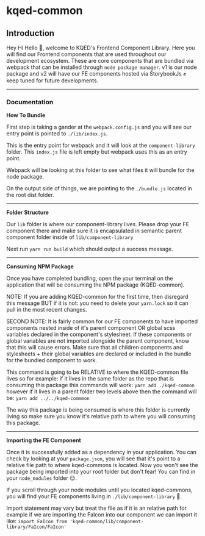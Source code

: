 # kqed-common

## Introduction
Hey Hi Hello :wave:, welcome to KQED's Frontend Component Library. Here you will find our Frontend components that are used throughout our development ecosystem. These are core components that are bundled via webpack that can be installed through `node package manager`. v1 is our node package and v2 will have our FE components hosted via StorybookJs :fist: keep tuned for future developments. 

---
### Documentation
**How To Bundle**

First step is taking a gander at the `webpack.config.js` and you will see our entry point is pointed to `./lib/index.js`.

This is the entry point for webpack and it will look at the `component-library` folder. This `index.js` file is left empty but webpack uses this as an entry point. 

Webpack will be looking at this folder to see what files it will bundle for the node package. 

On the output side of things, we are pointing to the `./bundle.js` located in the root dist folder. 

---

**Folder Structure**

Our `lib` folder is where our component-library lives. Please drop your FE component there and make sure it is encapsulated in semantic parent component folder inside of `lib/component-library`

Next run `yarn run build` which should output a success message. 

---

**Consuming NPM Package**

Once you have completed bundling, open the your terminal on the application that will be consuming the NPM package (KQED-common). 

NOTE: If you are adding KQED-common for the first time, then disregard this message BUT if it is not: you need to delete your `yarn.lock` so it can pull in the most recent changes.

SECOND NOTE: It is fairly common for our FE components to have imported components nested inside of it's parent component OR global scss variables declared in the component's stylesheet. If these components or global variables are not imported alongside the parent component, know that this will cause errors. Make sure that all children components and stylesheets + their global variables are declared or included in the bundle for the bundled component to work. 

This command is going to be RELATIVE to where the KQED-common file lives so for example: if it lives in the same folder as the repo that is consuming this package this commands will work: 
`yarn add ./kqed-common` however if it lives in a parent folder two levels above then the command will be: `yarn add ../../kqed-commmon`

The way this package is being consumed is where this folder is currently living so make sure you know it's relative path to where you will consuming this package. 

---

**Importing the FE Component**

Once it is successfully added as a dependency in your application. You can check by looking at your `package.json`, you will see that it's point to a relative file path to where kqed-commons is located. Now you won't see the package being imported into your root folder but don't fear! You can find in your `node_modules` folder :relieved:. 

If you scroll through your node modules until you located kqed-commons, you will find your FE components living in `./lib/component-library` :nail_care:. 

Import statement may vary but treat the file as if it is an relative path for example if we are importing the FaIcon into our component we can import it like: 
`import FaIcon from 'kqed-common/lib/component-library/FaIcon/FaIcon'`

